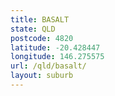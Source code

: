 ```yaml
---
title: BASALT
state: QLD
postcode: 4820
latitude: -20.428447
longitude: 146.275575
url: /qld/basalt/
layout: suburb
---
```

